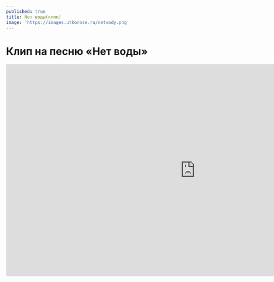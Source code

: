 ```yaml
---
published: true
title: Нет воды(клип)
image: 'https://images.utkorose.ru/netvody.png'
---
```

# Клип на песню «Нет воды»

<iframe width="1031" height="580" src="https://www.youtube.com/embed/mrdF304Gbdw" title="Нет воды(клип) — Славелий Роза" frameborder="0" allow="accelerometer; autoplay; clipboard-write; encrypted-media; gyroscope; picture-in-picture; web-share" allowfullscreen></iframe>